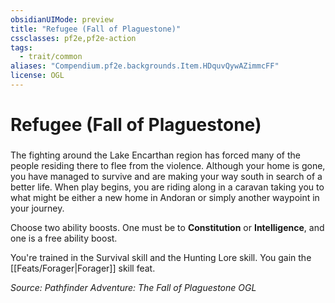 ```yaml
---
obsidianUIMode: preview
title: "Refugee (Fall of Plaguestone)"
cssclasses: pf2e,pf2e-action
tags:
  - trait/common
aliases: "Compendium.pf2e.backgrounds.Item.HDquvQywAZimmcFF"
license: OGL
---
```

# Refugee (Fall of Plaguestone)

### 






The fighting around the Lake Encarthan region has forced many of the people residing there to flee from the violence. Although your home is gone, you have managed to survive and are making your way south in search of a better life. When play begins, you are riding along in a caravan taking you to what might be either a new home in Andoran or simply another waypoint in your journey.

Choose two ability boosts. One must be to **Constitution** or **Intelligence**, and one is a free ability boost.

You're trained in the Survival skill and the Hunting Lore skill. You gain the [[Feats/Forager|Forager]] skill feat.

*Source: Pathfinder Adventure: The Fall of Plaguestone*
*OGL*